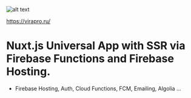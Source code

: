 ![alt text](https://firebasestorage.googleapis.com/v0/b/plumbing-prod.appspot.com/o/Asset%208.svg?alt=media&token=5803db4b-9e89-44f3-8295-b20fa43dcb5d)

https://virapro.ru/

# Nuxt.js Universal App with SSR via Firebase Functions and Firebase Hosting.
 - Firebase Hosting, Auth, Cloud Functions, FCM, Emailing, Algolia ...
